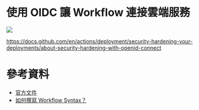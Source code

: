 # 使用 OIDC 讓 Workflow 連接雲端服務

![](<https://raw.githubusercontent.com/Jamison-Chen/KM-software/master/img/oicd-in-github.png>)

https://docs.github.com/en/actions/deployment/security-hardening-your-deployments/about-security-hardening-with-openid-connect

# 參考資料

- [官方文件](https://docs.github.com/en/actions/using-workflows)
- [如何撰寫 Workflow Syntax？](https://docs.github.com/en/actions/using-workflows/workflow-syntax-for-github-actions)